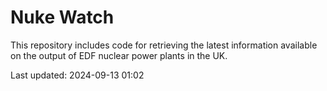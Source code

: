 # Nuke Watch

This repository includes code for retrieving the latest information available on the output of EDF nuclear power plants in the UK.

Last updated: 2024-09-13 01:02
